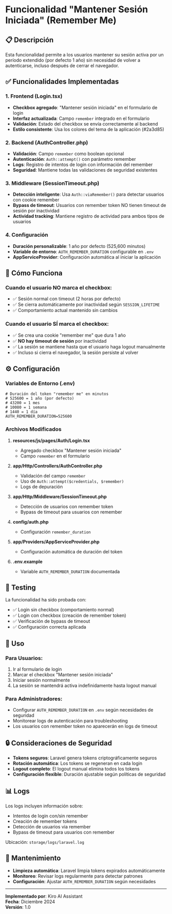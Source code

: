 # Funcionalidad "Mantener Sesión Iniciada" (Remember Me)

## 📋 Descripción

Esta funcionalidad permite a los usuarios mantener su sesión activa por un período extendido (por defecto 1 año) sin necesidad de volver a autenticarse, incluso después de cerrar el navegador.

## ✅ Funcionalidades Implementadas

### 1. Frontend (Login.tsx)
- **Checkbox agregado**: "Mantener sesión iniciada" en el formulario de login
- **Interfaz actualizada**: Campo `remember` integrado en el formulario
- **Validación**: Estado del checkbox se envía correctamente al backend
- **Estilo consistente**: Usa los colores del tema de la aplicación (#2a3d85)

### 2. Backend (AuthController.php)
- **Validación**: Campo `remember` como boolean opcional
- **Autenticación**: `Auth::attempt()` con parámetro remember
- **Logs**: Registro de intentos de login con información del remember
- **Seguridad**: Mantiene todas las validaciones de seguridad existentes

### 3. Middleware (SessionTimeout.php)
- **Detección inteligente**: Usa `Auth::viaRemember()` para detectar usuarios con cookie remember
- **Bypass de timeout**: Usuarios con remember token NO tienen timeout de sesión por inactividad
- **Actividad tracking**: Mantiene registro de actividad para ambos tipos de usuarios

### 4. Configuración
- **Duración personalizable**: 1 año por defecto (525,600 minutos)
- **Variable de entorno**: `AUTH_REMEMBER_DURATION` configurable en `.env`
- **AppServiceProvider**: Configuración automática al iniciar la aplicación

## 🔧 Cómo Funciona

### Cuando el usuario NO marca el checkbox:
- ✅ Sesión normal con timeout (2 horas por defecto)
- ✅ Se cierra automáticamente por inactividad según `SESSION_LIFETIME`
- ✅ Comportamiento actual mantenido sin cambios

### Cuando el usuario SÍ marca el checkbox:
- ✅ Se crea una cookie "remember me" que dura 1 año
- ✅ **NO hay timeout de sesión** por inactividad
- ✅ La sesión se mantiene hasta que el usuario haga logout manualmente
- ✅ Incluso si cierra el navegador, la sesión persiste al volver

## ⚙️ Configuración

### Variables de Entorno (.env)

```env
# Duración del token "remember me" en minutos
# 525600 = 1 año (por defecto)
# 43200 = 1 mes
# 10080 = 1 semana
# 1440 = 1 día
AUTH_REMEMBER_DURATION=525600
```

### Archivos Modificados

1. **resources/js/pages/Auth/Login.tsx**
   - Agregado checkbox "Mantener sesión iniciada"
   - Campo `remember` en el formulario

2. **app/Http/Controllers/AuthController.php**
   - Validación del campo `remember`
   - Uso de `Auth::attempt($credentials, $remember)`
   - Logs de depuración

3. **app/Http/Middleware/SessionTimeout.php**
   - Detección de usuarios con remember token
   - Bypass de timeout para usuarios con remember

4. **config/auth.php**
   - Configuración `remember_duration`

5. **app/Providers/AppServiceProvider.php**
   - Configuración automática de duración del token

6. **.env.example**
   - Variable `AUTH_REMEMBER_DURATION` documentada

## 🧪 Testing

La funcionalidad ha sido probada con:
- ✅ Login sin checkbox (comportamiento normal)
- ✅ Login con checkbox (creación de remember token)
- ✅ Verificación de bypass de timeout
- ✅ Configuración correcta aplicada

## 🚀 Uso

### Para Usuarios:
1. Ir al formulario de login
2. Marcar el checkbox "Mantener sesión iniciada"
3. Iniciar sesión normalmente
4. La sesión se mantendrá activa indefinidamente hasta logout manual

### Para Administradores:
- Configurar `AUTH_REMEMBER_DURATION` en `.env` según necesidades de seguridad
- Monitorear logs de autenticación para troubleshooting
- Los usuarios con remember token no aparecerán en logs de timeout

## 🔒 Consideraciones de Seguridad

- **Tokens seguros**: Laravel genera tokens criptográficamente seguros
- **Rotación automática**: Los tokens se regeneran en cada login
- **Logout completo**: El logout manual elimina todos los tokens
- **Configuración flexible**: Duración ajustable según políticas de seguridad

## 📊 Logs

Los logs incluyen información sobre:
- Intentos de login con/sin remember
- Creación de remember tokens
- Detección de usuarios via remember
- Bypass de timeout para usuarios con remember

Ubicación: `storage/logs/laravel.log`

## 🔄 Mantenimiento

- **Limpieza automática**: Laravel limpia tokens expirados automáticamente
- **Monitoreo**: Revisar logs regularmente para detectar patrones
- **Configuración**: Ajustar `AUTH_REMEMBER_DURATION` según necesidades

---

**Implementado por**: Kiro AI Assistant  
**Fecha**: Diciembre 2024  
**Versión**: 1.0